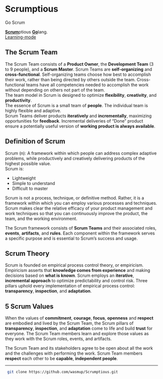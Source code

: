 # Scrumptious
Go Scrum

[**Scrum**](https://www.scrumguides.org/docs/scrumguide/v2017/2017-Scrum-Guide-US.pdf)ptious [**Go**](https://golang.org/)lang.  
[Learning-mode](https://mlapshin.com/index.php/scrum-quizzes/sm-learning-mode)

## The Scrum Team
The Scrum Team consists of a **Product Owner**, the **Development Team** (3 to 9 people), and a **Scrum Master**.
Scrum Teams are **self-organizing** and **cross-functional**. Self-organizing teams choose how best to
accomplish their work, rather than being directed by others outside the team. Cross-functional
teams have all competencies needed to accomplish the work without depending on others not
part of the team.  
The team model in Scrum is designed to optimize **flexibility**, **creativity**, and
**productivity**.  
The essence of Scrum is a small team of **people**. The individual team is highly flexible and
adaptive.  
Scrum Teams deliver products **iteratively** and **incrementally**, maximizing opportunities for
**feedback**. Incremental deliveries of “Done” product ensure a potentially useful version of
**working product is always available**.

## Definition of Scrum
Scrum (n): A framework within which people can address complex adaptive problems, while
productively and creatively delivering products of the highest possible value.  
Scrum is:  
- Lightweight  
- Simple to understand  
- Difficult to master  

Scrum is not a process, technique, or definitive method. Rather, it is a
framework within which you can employ various processes and techniques. Scrum makes clear
the relative efficacy of your product management and work techniques so that you can
continuously improve the product, the team, and the working environment.

The Scrum framework consists of **Scrum Teams** and their associated roles, **events**, **artifacts**, and
**rules**. Each component within the framework serves a specific purpose and is essential to
Scrum’s success and usage.


## Scrum Theory
Scrum is founded on empirical process control theory, or empiricism. Empiricism asserts that
**knowledge comes from experience** and making decisions based on **what is known**. Scrum
employs an **iterative**, **incremental approach** to optimize predictability and control risk.
Three pillars uphold every implementation of empirical process control: **transparency**,
**inspection**, and **adaptation**.

## 5 Scrum Values
When the values of **commitment**, **courage**, **focus**, **openness** and **respect** are embodied and lived
by the Scrum Team, the Scrum pillars of **transparency**, **inspection**, and **adaptation** come to life
and build **trust** for everyone. The Scrum Team members learn and explore those values as they
work with the Scrum roles, events, and artifacts.

The Scrum Team and its stakeholders agree to be
open about all the work and the challenges with performing the work. Scrum Team members
**respect** each other to be **capable**, **independent people**.


---

```sh
 git clone https://github.com/wasmup/Scrumptious.git
 ```
 